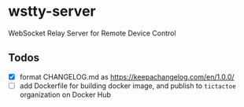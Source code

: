 # wstty-server

WebSocket Relay Server for Remote Device Control


## Todos

- [x] format CHANGELOG.md as https://keepachangelog.com/en/1.0.0/
- [ ] add Dockerfile for building docker image, and publish to `tictactoe` organization on Docker Hub
